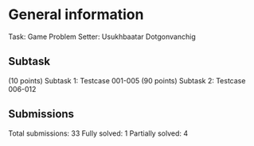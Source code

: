 # General information
Task: Game
Problem Setter: Usukhbaatar Dotgonvanchig

## Subtask
(10 points) Subtask 1: Testcase 001-005
(90 points) Subtask 2: Testcase 006-012

## Submissions
Total submissions: 33
Fully solved: 1
Partially solved: 4
